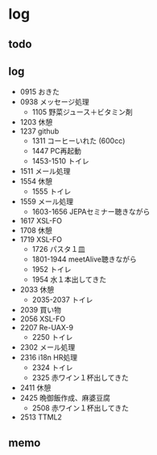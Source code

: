 #  log

## todo


## log

- 0915 おきた
- 0938 メッセージ処理
  - 1105 野菜ジュース＋ビタミン剤
- 1203 休憩
- 1237 github
  - 1311 コーヒーいれた (600cc)
  - 1447 PC再起動
  - 1453-1510 トイレ
- 1511 メール処理
- 1554 休憩
  - 1555 トイレ
- 1559 メール処理
  - 1603-1656 JEPAセミナー聴きながら
- 1617 XSL-FO
- 1708 休憩
- 1719 XSL-FO
  - 1726 パスタ１皿
  - 1801-1944 meetAlive聴きながら
  - 1952 トイレ
  - 1954 水１本出してきた
- 2033 休憩
  - 2035-2037 トイレ
- 2039 買い物
- 2056 XSL-FO
- 2207 Re-UAX-9
  - 2250 トイレ
- 2302 メール処理
- 2316 i18n HR処理
  - 2324 トイレ
  - 2325 赤ワイン１杯出してきた
- 2411 休憩
- 2425 晩御飯作成、麻婆豆腐
  - 2508 赤ワイン１杯出してきた
- 2513 TTML2

## memo


